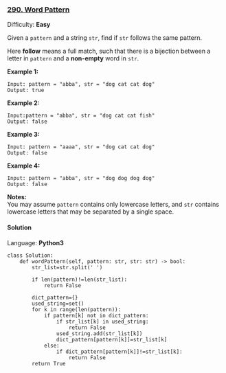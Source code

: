 ### [290\. Word Pattern](https://leetcode.com/problems/word-pattern/)

Difficulty: **Easy**


Given a `pattern` and a string `str`, find if `str` follows the same pattern.

Here **follow** means a full match, such that there is a bijection between a letter in `pattern` and a **non-empty** word in `str`.

**Example 1:**

```
Input: pattern = "abba", str = "dog cat cat dog"
Output: true
```

**Example 2:**

```
Input:pattern = "abba", str = "dog cat cat fish"
Output: false
```

**Example 3:**

```
Input: pattern = "aaaa", str = "dog cat cat dog"
Output: false
```

**Example 4:**

```
Input: pattern = "abba", str = "dog dog dog dog"
Output: false
```

**Notes:**  
You may assume `pattern` contains only lowercase letters, and `str` contains lowercase letters that may be separated by a single space.


#### Solution

Language: **Python3**

```python3
class Solution:
    def wordPattern(self, pattern: str, str: str) -> bool:
        str_list=str.split(' ')
        
        if len(pattern)!=len(str_list):
            return False
        
        dict_pattern={}
        used_string=set()
        for k in range(len(pattern)):
            if pattern[k] not in dict_pattern:
                if str_list[k] in used_string:
                    return False
                used_string.add(str_list[k])
                dict_pattern[pattern[k]]=str_list[k]
            else:
                if dict_pattern[pattern[k]]!=str_list[k]:
                    return False
        return True
```